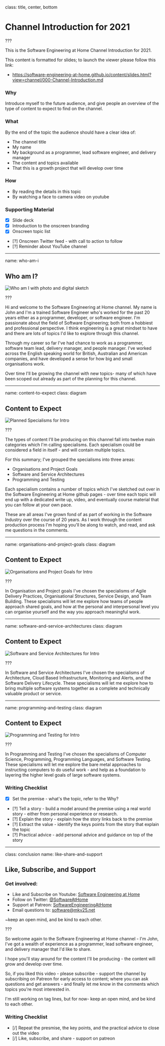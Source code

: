 class: title, center, bottom

# Channel Introduction for 2021

???

This is the Software Engineering at Home Channel Introduction for 2021.

This content is formatted for slides; to launch the viewer please follow this link:
- https://software-engineering-at-home.github.io/content/slides.html?view=channel/000-Channel-Introduction.md

### Why

Introduce myself to the future audience, and give people an overview of the type of content to expect to find on the channel.

### What

By the end of the topic the audience should have a clear idea of:
- The channel title
- My name
- My background as a programmer, lead software engineer, and delivery manager
- The content and topics available
- That this is a growth project that will develop over time

### How

- By reading the details in this topic 
- By watching a face to camera video on youtube

### Supporting Material

- [x] Slide deck
- [x] Introduction to the onscreen branding
- [x] Onscreen topic list
- [?] Onscreen Twitter feed - with call to action to follow
- [?] Reminder about YouTube channel

---

name: who-am-i

## Who am I?

![Who am I with photo and digital sketch](./diagrams/who-am-i.drawio.svg)

???

Hi and welcome to the Software Engineering at Home channel. My name is John and I'm a trained Software Engineer who's worked for the past 20 years either as a programmer, developer, or software engineer. I'm passionate about the field of Software Engineering; both from a hobbiest and professional perspective. I think engineering is a great mindset to have and there are lots of topics I'd like to explore through this channel.

Through my career so far I've had chance to work as a programmer, software team lead, delivery manager, and people manager. I've worked across the English speaking world for British, Australian and American companies, and have developed a sense for how big and small organisations work.

Over time I'll be growing the channel with new topics- many of which have been scoped out already as part of the planning for this channel. 

---

name: content-to-expect
class: diagram

## Content to Expect

![Planned Specialisms for Intro](./diagrams/planned-specialisms-for-intro.drawio.svg)

???

The types of content I'll be producing on this channel fall into twelve main categories which I'm calling specialisms. Each specialism could be considered a field in itself - and will contain multiple topics.

For this summary; I've grouped the specialisms into three areas:

- Organisations and Project Goals
- Software and Service Architectures
- Programming and Testing

Each specialism contains a number of topics which I've sketched out over in the Software Engineering at Home github pages - over time each topic will end up with a dedicated write up, video, and eventually course material that you can follow at your own pace.

These are all areas I've grown fond of as part of working in the Software Industry over the course of 20 years. As I work through the content production process I'm hoping you'll be along to watch, and read, and ask me questions in the comments.

---

name: organisations-and-project-goals
class: diagram

## Content to Expect

![Organisations and Project Goals for Intro](./diagrams/organisations-and-project-goals.drawio.svg)

???

In Organisation and Project goals I've chosen the specialisms of Agile Delivery Practices, Organisational Structures, Service Design, and Team Building. These specialisms will let me explore how teams of people approach shared goals, and how at the personal and interpersonal level you can organise yourself and the way you approach meaningful work.

---

name: software-and-service-architectures
class: diagram

## Content to Expect

![Software and Service Architectures for Intro](./diagrams/software-and-service-architectures.drawio.svg)

???

In Software and Service Architectures I've chosen the specialisms of Architecture, Cloud Based Infrastructure, Monitoring and Alerts, and the Software Delivery Lifecycle. These specialisms will let me explore how to bring multiple software systems together as a complete and technically valuable product or service. 

---

name: programming-and-testing
class: diagram

## Content to Expect

![Programming and Testing for Intro](./diagrams/programming-and-testing.drawio.svg)

???

In Programming and Testing I've chosen the specialisms of Computer Science, Programming, Programming Languages, and Software Testing. These specialisms will let me explore the bare metal approaches to instructing computers to do useful work - and help as a foundation to layering the higher level goals of large software systems.

### Writing Checklist

- [x] Set the premise - what's the topic, refer to the Why?
- [?] Tell a story - build a model around the premise using a real world story - either from personal experience or research.
- [?] Explain the story - explain how the story links back to the premise
- [?] Extract the value - identify the keys points from the story that explain the topic
- [?] Practical advice - add personal advice and guidance on top of the story

---

class: conclusion
name: like-share-and-support

## Like, Subscribe, and Support

### Get involved:

- Like and Subscribe on Youtube: [Software Engineering at Home](https://www.youtube.com/channel/UCoGJPjY5_Fh222iTw3wRE-w)
- Follow on Twitter: [@SoftwareAtHome](https://twitter.com/SoftwareAtHome)
- Support at Patreon: [SoftwareEngineeringAtHome](https://www.patreon.com/SoftwareEngineeringAtHome)
- Email questions to: [software@mkv25.net](mailto:software@mkv25.net)

~keep an open mind, and be kind to each other.

???

So welcome again to the Software Engineering at Home channel - I'm John, I've got a wealth of experience as a programmer, lead software engineer, and delivery manager that I'd like to share.

I hope you'll stay around for the content I'll be producing - the content will grow and develop over time.

So, if you liked this video - please subscribe - support the channel by subscribing on Patreon for early access to content; where you can ask questions and get answers - and finally let me know in the comments which topics you're most interested in.

I'm still working on tag lines, but for now- keep an open mind, and be kind to each other.

### Writing Checklist

- [/] Repeat the presmise, the key points, and the practical advice to close out the video
- [/] Like, subscribe, and share - support on patreon 

